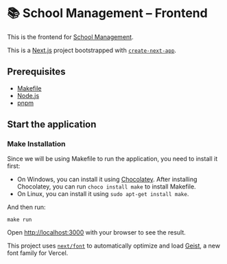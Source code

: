 # 📚 School Management – Frontend

This is the frontend for [School Management](https://github.com/Tellu-11/schoolmanagement).

This is a [Next.js](https://nextjs.org) project bootstrapped with [`create-next-app`](https://nextjs.org/docs/app/api-reference/cli/create-next-app).

## Prerequisites

- [Makefile](#make-installation)
- [Node.js](https://nodejs.org/en/download)
- [pnpm](https://pnpm.io/installation)

## Start the application

### Make Installation

Since we will be using Makefile to run the application, you need to install it first:

- On Windows, you can install it using [Chocolatey](https://chocolatey.org/install).
  After installing Chocolatey, you can run `choco install make` to install Makefile.
- On Linux, you can install it using `sudo apt-get install make`.

And then run:

```
make run
```

Open [http://localhost:3000](http://localhost:3000) with your browser to see the result.

This project uses [`next/font`](https://nextjs.org/docs/app/building-your-application/optimizing/fonts) to automatically optimize and load [Geist](https://vercel.com/font), a new font family for Vercel.
